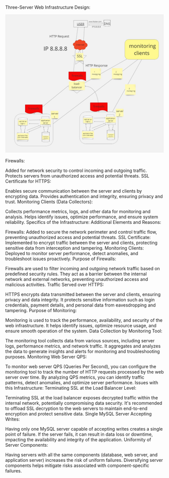 Three-Server Web Infrastructure Design:

![Image of Secured and monitored web infrastructure](2-secured_and_monitored_web_infrastructure.jpg)

Firewalls:

Added for network security to control incoming and outgoing traffic.
Protects servers from unauthorized access and potential threats.
SSL Certificate for HTTPS:

Enables secure communication between the server and clients by encrypting data.
Provides authentication and integrity, ensuring privacy and trust.
Monitoring Clients (Data Collectors):

Collects performance metrics, logs, and other data for monitoring and analysis.
Helps identify issues, optimize performance, and ensure system reliability.
Specifics of the Infrastructure:
Additional Elements and Reasons:

Firewalls: Added to secure the network perimeter and control traffic flow, preventing unauthorized access and potential threats.
SSL Certificate: Implemented to encrypt traffic between the server and clients, protecting sensitive data from interception and tampering.
Monitoring Clients: Deployed to monitor server performance, detect anomalies, and troubleshoot issues proactively.
Purpose of Firewalls:

Firewalls are used to filter incoming and outgoing network traffic based on predefined security rules.
They act as a barrier between the internal network and external networks, preventing unauthorized access and malicious activities.
Traffic Served over HTTPS:

HTTPS encrypts data transmitted between the server and clients, ensuring privacy and data integrity.
It protects sensitive information such as login credentials, payment details, and personal data from eavesdropping and tampering.
Purpose of Monitoring:

Monitoring is used to track the performance, availability, and security of the web infrastructure.
It helps identify issues, optimize resource usage, and ensure smooth operation of the system.
Data Collection by Monitoring Tool:

The monitoring tool collects data from various sources, including server logs, performance metrics, and network traffic.
It aggregates and analyzes the data to generate insights and alerts for monitoring and troubleshooting purposes.
Monitoring Web Server QPS:

To monitor web server QPS (Queries Per Second), you can configure the monitoring tool to track the number of HTTP requests processed by the web server over time.
By analyzing QPS metrics, you can identify traffic patterns, detect anomalies, and optimize server performance.
Issues with this Infrastructure:
Terminating SSL at the Load Balancer Level:

Terminating SSL at the load balancer exposes decrypted traffic within the internal network, potentially compromising data security.
It's recommended to offload SSL decryption to the web servers to maintain end-to-end encryption and protect sensitive data.
Single MySQL Server Accepting Writes:

Having only one MySQL server capable of accepting writes creates a single point of failure.
If the server fails, it can result in data loss or downtime, impacting the availability and integrity of the application.
Uniformity of Server Components:

Having servers with all the same components (database, web server, and application server) increases the risk of uniform failures.
Diversifying server components helps mitigate risks associated with component-specific failures.
